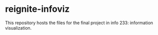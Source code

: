 # reignite-infoviz
This repository hosts the files for the final project in info 233: information visualization.
